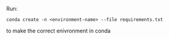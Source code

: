 Run:
```
conda create -n <environment-name> --file requirements.txt
```

to make the correct enivronment in conda